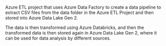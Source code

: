 Azure ETL project that uses Azure Data Factory to create a data pipeline to extract CSV files from the data folder in the Azure ETL Project and then stored into Azure Data Lake Gen 2.

The data is then transformed using Azure Databricks, and then the transformed data is then stored again in Azure Data Lake Gen 2, where it can be used for data analysis by different sources.
